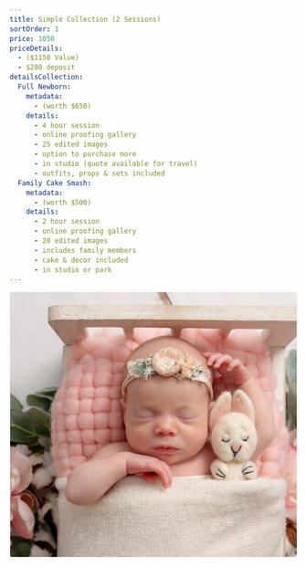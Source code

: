 ```yaml
---
title: Simple Collection (2 Sessions)
sortOrder: 1
price: 1050
priceDetails: 
  - ($1150 Value)
  - $200 deposit
detailsCollection:
  Full Newborn:
    metadata:
      - (worth $650)
    details:
      - 4 hour session
      - online proofing gallery
      - 25 edited images
      - option to purchase more
      - in studio (quote available for travel)
      - outfits, props & sets included
  Family Cake Smash:
    metadata:
      - (worth $500)
    details:
      - 2 hour session
      - online proofing gallery
      - 20 edited images 
      - includes family members
      - cake & decor included
      - in studio or park
---
```

![Baby In Crib](../../assets/babyInCrib.jpg)
